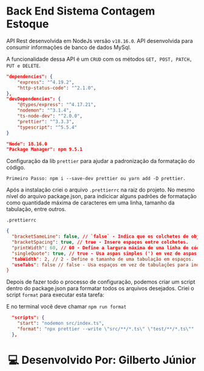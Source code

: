 # Back End Sistema Contagem Estoque

API Rest desenvolvida em NodeJs versão `v18.16.0`. API desenvolvida para consumir informações de banco de dados MySql.

A funcionalidade dessa API é um `CRUD` com os métodos `GET, POST, PATCH, PUT e DELETE`.


```json
"dependencies": {
    "express": "^4.19.2",
    "http-status-code": "^2.1.0",
},
"devDependencies": {
    "@types/express": "^4.17.21",
    "nodemon": "^3.1.4",
    "ts-node-dev": "^2.0.0",
    "prettier": "^3.3.3",
    "typescript": "^5.5.4"
}
```

```json
"Node": 18.16.0
"Package Manager": npm 9.5.1
```

Configuração da lib `prettier` para ajudar a padronização da formatação do código.
    
    Primeiro Passo: npm i --save-dev prettier ou yarn add -D prettier.

Após a instalação criei o arquivo `.prettierrc` na raiz do projeto. No mesmo nível do arquivo package.json, para indicicar alguns padrões de formatação como quantidade máxima de caracteres em uma linha, tamanho da tabulação, entre outros.

`.prettierrc`
```json
{
  "bracketSameLine": false, // `false` - Indica que os colchetes de objetos não devem estar na mesma linha que o nome da propriedade.
  "bracketSpacing": true, // true - Insere espaços entre colchetes.
  "printWidth": 60, // 60 - Define a largura máxima de uma linha de código em caracteres. Se uma linha exceder esse limite, o Prettier tentará quebrar a linha adequadamente.
  "singleQuote": true, // true - Usa aspas simples (') em vez de aspas duplas (") para strings.
  "tabWidth": 2, // 2 - Define o tamanho de uma tabulação em espaços.
  "useTabs": false // false - Usa espaços em vez de tabulações para indentação.
}
```

Depois de fazer todo o processo de configuração,  podemos criar um script dentro do package.json para formatar todos os arquivos desejados. Criei o script `format` para executar esta tarefa:

E no terminal você deve chamar `npm run format`

```json
  "scripts": {
    "start": "nodemon src/index.ts",
    "format": "npx prettier --write \"src/**/*.ts\" \"test/**/*.ts\""
  },
```




<h1 align="center">💻 Desenvolvido Por: Gilberto Júnior</h1>
